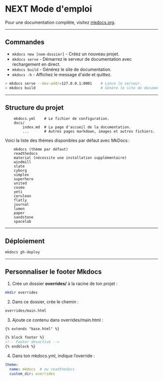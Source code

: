 # NEXT Mode d'emploi

Pour une documentation complète, visitez [mkdocs.org](https://www.mkdocs.org).

---

## Commandes

* `mkdocs new [nom-dossier]` - Créez un nouveau projet.
* `mkdocs serve` - Démarrez le serveur de documentation avec rechargement en direct.
* `mkdocs build` - Générez le site de documentation.
* `mkdocs -h` - Affichez le message d'aide et quittez.

```bash
> mkdocs serve --dev-addr=127.0.0.1:8001    # Lance le serveur.
> mkdocs build                              # Génére le site de documentation.
```

---

## Structure du projet

```text
    mkdocs.yml    # Le fichier de configuration.
    docs/
        index.md  # La page d'accueil de la documentation.
        ...       # Autres pages markdown, images et autres fichiers.
```

Voici la liste des thèmes disponibles par défaut avec MkDocs :

```text
    mkdocs (thème par défaut)
    readthedocs
    material (nécessite une installation supplémentaire)
    windmill
    slate
    cyborg
    simplex
    superhero
    united
    cosmo
    yeti
    cerulean
    flatly
    journal
    lumen
    paper
    sandstone
    spacelab
```

---

## Déploiement

```bash
mkdocs gh-deploy
```

---

## Personnaliser le footer Mkdocs

1. Crée un dossier **overrides/** à la racine de ton projet :

```bash
mkdir overrides
```

2. Dans ce dossier, crée le chemin :

```bash
overrides/main.html
```

3. Ajoute ce contenu dans overrides/main.html :

```html
{% extends "base.html" %}

{% block footer %}
<!-- Footer désactivé -->
{% endblock %}
```

4. Dans ton mkdocs.yml, indique l’override :

```yaml
theme:
  name: mkdocs  # ou readthedocs
  custom_dir: overrides
```

